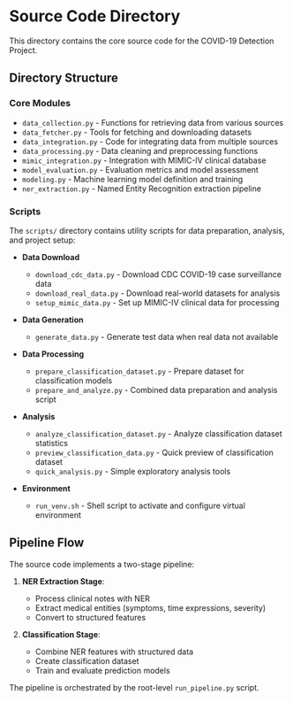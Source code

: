 # Source Code Directory

This directory contains the core source code for the COVID-19 Detection Project.

## Directory Structure

### Core Modules
- `data_collection.py` - Functions for retrieving data from various sources
- `data_fetcher.py` - Tools for fetching and downloading datasets
- `data_integration.py` - Code for integrating data from multiple sources
- `data_processing.py` - Data cleaning and preprocessing functions
- `mimic_integration.py` - Integration with MIMIC-IV clinical database
- `model_evaluation.py` - Evaluation metrics and model assessment
- `modeling.py` - Machine learning model definition and training
- `ner_extraction.py` - Named Entity Recognition extraction pipeline

### Scripts
The `scripts/` directory contains utility scripts for data preparation, analysis, and project setup:

- **Data Download**
  - `download_cdc_data.py` - Download CDC COVID-19 case surveillance data
  - `download_real_data.py` - Download real-world datasets for analysis
  - `setup_mimic_data.py` - Set up MIMIC-IV clinical data for processing

- **Data Generation**
  - `generate_data.py` - Generate test data when real data not available

- **Data Processing**
  - `prepare_classification_dataset.py` - Prepare dataset for classification models
  - `prepare_and_analyze.py` - Combined data preparation and analysis script

- **Analysis**
  - `analyze_classification_dataset.py` - Analyze classification dataset statistics
  - `preview_classification_data.py` - Quick preview of classification dataset
  - `quick_analysis.py` - Simple exploratory analysis tools

- **Environment**
  - `run_venv.sh` - Shell script to activate and configure virtual environment

## Pipeline Flow

The source code implements a two-stage pipeline:

1. **NER Extraction Stage**:
   - Process clinical notes with NER
   - Extract medical entities (symptoms, time expressions, severity)
   - Convert to structured features

2. **Classification Stage**:
   - Combine NER features with structured data
   - Create classification dataset
   - Train and evaluate prediction models

The pipeline is orchestrated by the root-level `run_pipeline.py` script.